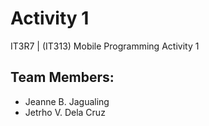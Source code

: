 # Activity 1

IT3R7 | (IT313) Mobile Programming Activity 1

## Team Members:
- Jeanne B. Jagualing
- Jetrho V. Dela Cruz
